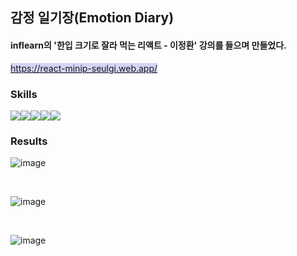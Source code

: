## 감정 일기장(Emotion Diary)

#### inflearn의 '한입 크기로 잘라 먹는 리액트 - 이정환' 강의를 들으며 만들었다.<br>

<mark style="background-color: #d4d4f8">https://react-minip-seulgi.web.app/</mark>

### Skills

<img src="https://img.shields.io/badge/JavaScript-FFCA28?style=flat-square&logo=JavaScript&logoColor=white"/><img src="https://img.shields.io/badge/HTML5-E34F26?style=flat-square&logo=HTML5&logoColor=white"/><img src="https://img.shields.io/badge/CSS3-1572B6?style=flat-square&logo=CSS3&logoColor=white"/><img src="https://img.shields.io/badge/Firebase-FFCA28?style=flat-square&logo=firebase&logoColor=white"/><img src="https://img.shields.io/badge/React-61DAFB?style=flat-square&logo=React&logoColor=black"/>

### Results

![image](https://user-images.githubusercontent.com/102353910/162172093-85a10bfa-8039-4c73-9312-2f44ef7378d8.png)

<br>

![image](https://user-images.githubusercontent.com/102353910/162172459-a582ee83-4432-46eb-8fc2-62eedfb3875e.png)

<br>

![image](https://user-images.githubusercontent.com/102353910/162172561-97baeecf-9075-4f25-9faf-d478aac939e4.png)
